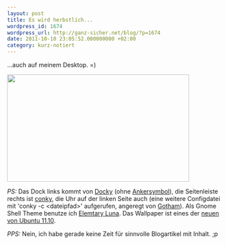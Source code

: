```yaml
---
layout: post
title: Es wird herbstlich...
wordpress_id: 1674
wordpress_url: http://ganz-sicher.net/blog/?p=1674
date: 2011-10-10 23:05:52.000000000 +02:00
category: kurz-notiert
---
```

...auch auf meinem Desktop. =)

<a href="{{site.baseurl}}/wp-content/uploads/herbst.png"><img src="{{site.baseurl}}/wp-content/uploads/herbst.png" alt="" width="425" height="250" /></a>

*PS:* Das Dock links kommt von <a href="https://launchpad.net/docky">Docky</a> (ohne <a href="http://forum.ubuntuusers.de/topic/docky-anker-entfernen/">Ankersymbol</a>), die Seitenleiste rechts ist <a href="http://ganz-sicher.net/blog/tutorials-tipps/gnome-3-und-conky/">conky</a>, die Uhr auf der linken Seite auch (eine weitere Configdatei mit 'conky -c &lt;dateipfad&gt;' aufgerufen, angeregt von <a href="http://psyjunta.deviantart.com/art/Gotham-Conky-config-205465419">Gotham</a>). Als Gnome Shell Theme benutze ich <a href="http://half-left.deviantart.com/art/GNOME-Shell-Elementary-Luna-251149793">Elemtary Luna</a>. Das Wallpaper ist eines der <a href="http://www.omgubuntu.co.uk/2011/09/ubuntu-11-10-wallpapers-download/">neuen von Ubuntu 11.10</a>.

*PPS:* Nein, ich habe gerade keine Zeit für sinnvolle Blogartikel mit Inhalt. ;p
